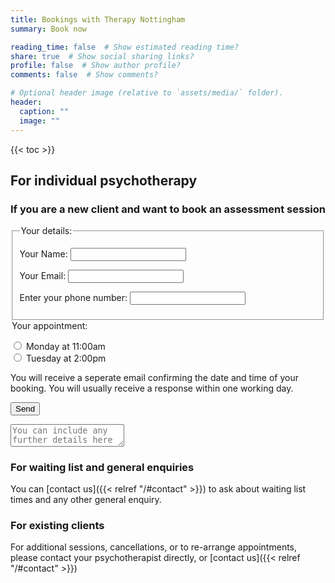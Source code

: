 ```yaml
---
title: Bookings with Therapy Nottingham
summary: Book now

reading_time: false  # Show estimated reading time?
share: true  # Show social sharing links?
profile: false  # Show author profile?
comments: false  # Show comments?

# Optional header image (relative to `assets/media/` folder).
header:
  caption: ""
  image: ""
---
```

{{< toc >}}
## For individual psychotherapy

### If you are a new client and want to book an assessment session
<form name="webassessmentbooking" method="POST" autocomplete="on" data-netlify-recaptcha="true" data-netlify="true">
  <fieldset>
    <legend>Your details:</legend>
  <p>
    <label for="name">Your Name: </label><input type="text" id="name">   
  </p>
  <p>
    <label for="email">Your Email: </label><input type="email" id="email">
  </p>
  <p>
    <label for="phone">Enter your phone number: </label><input type="tel" id="phone" name="phone">
  </fieldset>
  <firldset>
    <legend>Your appointment:</legend>
    <p>
    <input type="radio" id="monday11" name="appt" value="Monday at 11:00am"><label for="monday11"> Monday at 11:00am</label><br>
    <input type="radio" id="tuesday14" name="appt" value="Tuesday at 2:00pm"><label for="tuesday11"> Tuesday at 2:00pm</label><br>
    <!-- <input type="radio" id="wednesday1730" name="appt" value="Wednesday at 5:30pm"><label for="wednesday1730">Wednesday at 5:30pm</label><br> -->
    </p>
  <p>You will receive a seperate email confirming the date and time of your booking.  You will usually receive a response within one working day.</p>
  <div data-netlify-recaptcha="true"></div>
  <p>
    <button type="submit">Send</button>
  </p>
</form>
<textarea name="message" form="webassessmentbooking" placeholder="You can include any further details here"></textarea>


### For waiting list and general enquiries
  
You can [contact us]({{< relref "/#contact" >}}) to ask about waiting list times and any other general enquiry.

### For existing clients

For additional sessions, cancellations, or to re-arrange appointments, please contact your psychotherapist directly, or [contact us]({{< relref "/#contact" >}})

